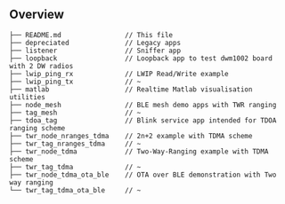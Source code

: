 <!--
#
# Licensed to the Apache Software Foundation (ASF) under one
# or more contributor license agreements.  See the NOTICE file
# distributed with this work for additional information
# regarding copyright ownership.  The ASF licenses this file
# to you under the Apache License, Version 2.0 (the
# "License"); you may not use this file except in compliance
# with the License.  You may obtain a copy of the License at
#
# http://www.apache.org/licenses/LICENSE-2.0
#
# Unless required by applicable law or agreed to in writing,
# software distributed under the License is distributed on an
# "AS IS" BASIS, WITHOUT WARRANTIES OR CONDITIONS OF ANY
#  KIND, either express or implied.  See the License for the
# specific language governing permissions and limitations
# under the License.
#
-->

## Overview

```
├── README.md                // This file
├── depreciated              // Legacy apps
├── listener                 // Sniffer app
├── loopback                 // Loopback app to test dwm1002 board with 2 DW radios
├── lwip_ping_rx             // LWIP Read/Write example
├── lwip_ping_tx             // ~
├── matlab                   // Realtime Matlab visualisation utilities
├── node_mesh                // BLE mesh demo apps with TWR ranging
├── tag_mesh                 // ~
├── tdoa_tag                 // Blink service app intended for TDOA ranging scheme
├── twr_node_nranges_tdma    // 2n+2 example with TDMA scheme
├── twr_tag_nranges_tdma     // ~
├── twr_node_tdma            // Two-Way-Ranging example with TDMA scheme
├── twr_tag_tdma             // ~
├── twr_node_tdma_ota_ble    // OTA over BLE demonstration with Two way ranging
└── twr_tag_tdma_ota_ble     // ~

```
